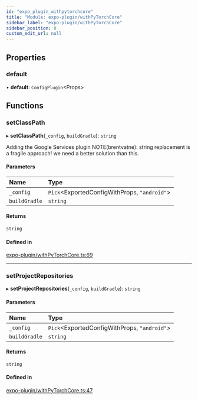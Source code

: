 ```yaml
---
id: "expo_plugin_withpytorchcore"
title: "Module: expo-plugin/withPyTorchCore"
sidebar_label: "expo-plugin/withPyTorchCore"
sidebar_position: 0
custom_edit_url: null
---
```


## Properties

### default

• **default**: `ConfigPlugin`<Props\>

## Functions

### setClassPath

▸ **setClassPath**(`_config`, `buildGradle`): `string`

Adding the Google Services plugin
NOTE(brentvatne): string replacement is a fragile approach! we need a
better solution than this.

#### Parameters

| Name | Type |
| :------ | :------ |
| `_config` | `Pick`<ExportedConfigWithProps, ``"android"``\> |
| `buildGradle` | `string` |

#### Returns

`string`

#### Defined in

[expo-plugin/withPyTorchCore.ts:69](https://github.com/pytorch/live/blob/32554ae/react-native-pytorch-core/src/expo-plugin/withPyTorchCore.ts#L69)

___

### setProjectRepositories

▸ **setProjectRepositories**(`_config`, `buildGradle`): `string`

#### Parameters

| Name | Type |
| :------ | :------ |
| `_config` | `Pick`<ExportedConfigWithProps, ``"android"``\> |
| `buildGradle` | `string` |

#### Returns

`string`

#### Defined in

[expo-plugin/withPyTorchCore.ts:47](https://github.com/pytorch/live/blob/32554ae/react-native-pytorch-core/src/expo-plugin/withPyTorchCore.ts#L47)
